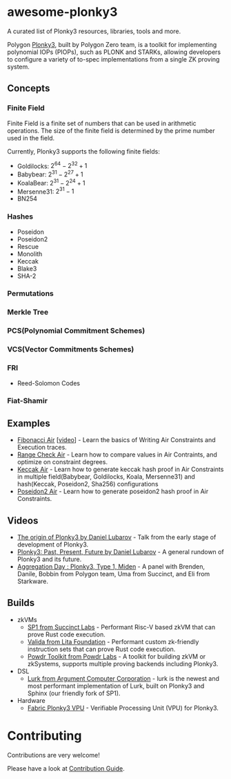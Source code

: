 # awesome-plonky3
A curated list of Plonky3 resources, libraries, tools and more.

Polygon [Plonky3](https://github.com/Plonky3/Plonky3), built by Polygon Zero team, is a toolkit for implementing polynomial IOPs (PIOPs), such as PLONK and STARKs, allowing developers to configure a variety of to-spec implementations from a single ZK proving system.

## Concepts

### Finite Field
Finite Field is a finite set of numbers that can be used in arithmetic operations. The size of the finite field is determined by the prime number used in the field.

Currently, Plonky3 supports the following finite fields:
- Goldilocks: $2^{64} - 2^{32} + 1$
- Babybear: $2^{31} - 2^{27} + 1$
- KoalaBear: $2^{31} - 2^{24} + 1$
- Mersenne31: $2^{31} - 1$
- BN254

### Hashes
- Poseidon
- Poseidon2
- Rescue
- Monolith
- Keccak
- Blake3
- SHA-2

### Permutations

### Merkle Tree

### PCS(Polynomial Commitment Schemes)

### VCS(Vector Commitments Schemes)

### FRI
- Reed-Solomon Codes

### Fiat-Shamir

## Examples
- [Fibonacci Air](https://github.com/BrianSeong99/plonky3_fibonacci) [[video](https://youtu.be/2WjcXZYo7eA?si=289iwzLUJlhndVYa&t=1990)] - Learn the basics of Writing Air Constraints and Execution traces.
- [Range Check Air](https://github.com/BrianSeong99/plonky3_rangecheck) - Learn how to compare values in Air Contraints, and optimize on constraint degrees.
- [Keccak Air](https://github.com/Plonky3/Plonky3/tree/main/keccak-air) - Learn how to generate keccak hash proof in Air Constraints in multiple field(Babybear, Goldilocks, Koala, Mersenne31) and hash(Keccak, Poseidon2, Sha256) configurations
- [Poseidon2 Air](https://github.com/Plonky3/Plonky3/tree/main/poseidon2-air) - Learn how to generate poseidon2 hash proof in Air Constraints.

## Videos
- [The origin of Plonky3 by Daniel Lubarov](https://www.youtube.com/watch?v=giFA3UXbu_s) - Talk from the early stage of development of Plonky3.
- [Plonky3: Past, Present, Future by Daniel Lubarov](https://www.youtube.com/watch?v=203M0Q8iKso) - A general rundown of Plonky3 and its future.
- [Aggregation Day : Plonky3, Type 1, Miden](https://www.youtube.com/watch?v=j9KZixZqpAM) - A panel with Brenden, Danile, Bobbin from Polygon team, Uma from Succinct, and Eli from Starkware.

## Builds
- zkVMs
  - [SP1 from Succinct Labs](https://github.com/succinctlabs/sp1) - Performant Risc-V based zkVM that can prove Rust code execution.
  - [Valida from Lita Foundation](https://github.com/valida-xyz/valida) - Performant custom zk-friendly instruction sets that can prove Rust code execution.
  - [Powdr Toolkit from Powdr Labs](https://github.com/powdr-labs/powdr) - A toolkit for building zkVM or zkSystems, supports multiple proving backends including Plonky3.
- DSL
  - [Lurk from Argument Computer Corporation](https://github.com/argumentcomputer/lurk) - lurk is the newest and most performant implementation of Lurk, built on Plonky3 and Sphinx (our friendly fork of SP1).
- Hardware
  - [Fabric Plonky3 VPU](https://www.fabriccryptography.com/blog/polygon-plonky) - Verifiable Processing Unit (VPU) for Plonky3.

# Contributing
Contributions are very welcome!

Please have a look at [Contribution Guide](./contributing.md).

